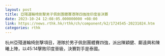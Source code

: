 ```yaml
---
layout: post
title: 亞殘運輪椅劍擊男子佩劍團體賽港隊四強挫印度晉決賽
date: 2023-10-24 12:08:05.000000000 +08:00
link: https://news.rthk.hk/rthk/ch/component/k2/1724545-20231024.htm
categories: rthk
---
```


杭州亞殘運輪椅劍擊項目，港隊於男子佩劍團體賽四強，派出陳穎健、鄺遠興和陳曦上陣，以45:14擊敗印度晉級，決賽對手是泰國。
